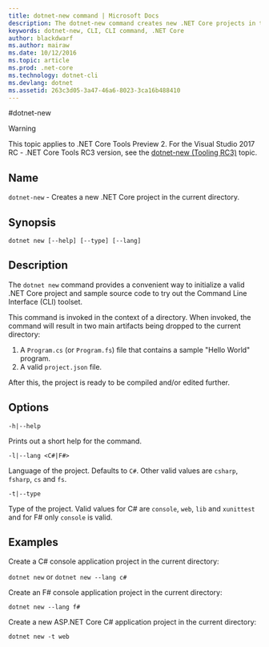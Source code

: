 ```yaml
---
title: dotnet-new command | Microsoft Docs
description: The dotnet-new command creates new .NET Core projects in the current directory.
keywords: dotnet-new, CLI, CLI command, .NET Core
author: blackdwarf
ms.author: mairaw
ms.date: 10/12/2016
ms.topic: article
ms.prod: .net-core
ms.technology: dotnet-cli
ms.devlang: dotnet
ms.assetid: 263c3d05-3a47-46a6-8023-3ca16b488410
---
```


#dotnet-new

> [!WARNING]
> This topic applies to .NET Core Tools Preview 2. For the  Visual Studio 2017 RC - .NET Core Tools RC3 version,
> see the [dotnet-new (Tooling RC3)](../preview3/tools/dotnet-new.md) topic.

## Name
`dotnet-new` - Creates a new .NET Core project in the current directory.

## Synopsis
`dotnet new [--help] [--type] [--lang]`

## Description
The `dotnet new` command provides a convenient way to initialize a valid .NET Core project and sample source code to try out the Command Line Interface (CLI) toolset. 

This command is invoked in the context of a directory. When invoked, the command will result in two main artifacts being dropped to the current directory: 

1. A `Program.cs` (or `Program.fs`) file that contains a sample "Hello World" program.
2. A valid `project.json` file.

After this, the project is ready to be compiled and/or edited further. 

## Options

`-h|--help`

Prints out a short help for the command.  

`-l|--lang <C#|F#>`

Language of the project. Defaults to `C#`. Other valid values are `csharp`, `fsharp`, `cs` and `fs`.

`-t|--type`

Type of the project. Valid values for C# are `console`, `web`, `lib` and `xunittest` and for F# only `console` is valid. 

## Examples

Create a C# console application project in the current directory:

`dotnet new` or `dotnet new --lang c#` 
   
Create an F# console application project in the current directory:

`dotnet new --lang f#`
  
Create a new ASP.NET Core C# application project in the current directory:

`dotnet new -t web`